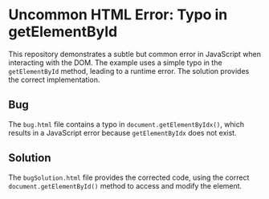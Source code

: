 # Uncommon HTML Error: Typo in getElementById

This repository demonstrates a subtle but common error in JavaScript when interacting with the DOM.  The example uses a simple typo in the `getElementById` method, leading to a runtime error. The solution provides the correct implementation.

## Bug
The `bug.html` file contains a typo in `document.getElementByIdx()`, which results in a JavaScript error because `getElementByIdx` does not exist. 

## Solution
The `bugSolution.html` file provides the corrected code, using the correct `document.getElementById()` method to access and modify the element.
